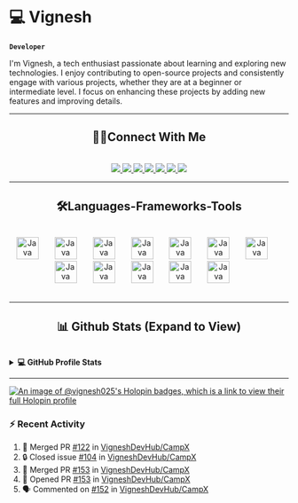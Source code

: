 # 💻 Vignesh

**`Developer`**

I'm Vignesh, a tech enthusiast passionate about learning and exploring new technologies. I enjoy contributing to open-source projects and consistently engage with various projects, whether they are at a beginner or intermediate level. I focus on enhancing these projects by adding new features and improving details.

---

<!--
<p align="center"><img align="center" src="https://github-readme-streak-stats.herokuapp.com/?user=Vignesh025&theme=react" alt="Vignesh025" /></p>
-->

<h2 align="center"> 🙋‍♂️Connect With Me </h2>
<br/>
<div align="center">
<a href="https://discordapp.com/users/Neymarjr#7680">
<img src="https://img.shields.io/badge/Discord-5865F2?style=for-the-badge&logo=discord&logoColor=white"/>
</a>
<a href="https://www.linkedin.com/in/vignesh-j-85a1b121a/">
<img src="https://img.shields.io/badge/LinkedIn-0077B5?style=for-the-badge&logo=linkedin&logoColor=white"/>
</a>
<a href="https://app.daily.dev/vignesh_j">
<img src="https://img.shields.io/badge/daily.dev-CE3DF3?style=for-the-badge&logo=dailydotdev&logoColor=white"/>
</a>
<a href="mailto:vigneshjayakumar9221@gmail.com">
<img src="https://img.shields.io/badge/Gmail-D14836?style=for-the-badge&logo=gmail&logoColor=white"/>
</a>
<a href="https://www.duolingo.com/profile/VigneshJ25">
<img src="https://img.shields.io/badge/Duolingo-58CC02?style=for-the-badge&logo=Duolingo&logoColor=white"/>
</a>
<a href="https://leetcode.com/u/Vignesh025/">
<img src="https://img.shields.io/badge/-LeetCode-FFA116?style=for-the-badge&logo=LeetCode&logoColor=black"/>
</a>
<a href="https://dev.to/vignesh_j">
<img src="https://img.shields.io/badge/dev.to-0A0A0A?style=for-the-badge&logo=devdotto&logoColor=white"/>
</a>
</div>

---

<h2 align="center">🛠️Languages-Frameworks-Tools</h2>
<br/>
<div align="center">
<img  alt="Java" width="40px" style="padding-right:25px;" src="https://cdn.jsdelivr.net/gh/devicons/devicon@latest/icons/c/c-original.svg" />
<img  alt="Java" width="40px" style="padding-right:25px;" src="https://cdn.jsdelivr.net/gh/devicons/devicon@latest/icons/html5/html5-original.svg" />
<img  alt="Java" width="40px" style="padding-right:25px;" src="https://cdn.jsdelivr.net/gh/devicons/devicon@latest/icons/css3/css3-original.svg" />
<img  alt="Java" width="40px" style="padding-right:25px;" src="https://cdn.jsdelivr.net/gh/devicons/devicon@latest/icons/javascript/javascript-plain.svg" />
<img  alt="Java" width="40px" style="padding-right:25px;" src="https://cdn.jsdelivr.net/gh/devicons/devicon@latest/icons/bootstrap/bootstrap-original.svg" />
<img  alt="Java" width="40px" style="padding-right:25px;" src="https://cdn.jsdelivr.net/gh/devicons/devicon@latest/icons/nodejs/nodejs-original.svg" />
<img  alt="Java" width="40px" style="padding-right:25px;" src="https://cdn.jsdelivr.net/gh/devicons/devicon@latest/icons/express/express-original.svg" />
<img  alt="Java" width="40px" style="padding-right:25px;" src="https://cdn.jsdelivr.net/gh/devicons/devicon@latest/icons/mongodb/mongodb-original.svg" />
<img  alt="Java" width="40px" style="padding-right:25px;" src="https://cdn.jsdelivr.net/gh/devicons/devicon@latest/icons/react/react-original.svg" />
<img  alt="Java" width="40px" style="padding-right:25px;" src="https://cdn.jsdelivr.net/gh/devicons/devicon@latest/icons/materialui/materialui-original.svg" />
<img  alt="Java" width="40px" style="padding-right:25px;" src="https://cdn.jsdelivr.net/gh/devicons/devicon@latest/icons/vscode/vscode-original.svg" />
<img  alt="Java" width="40px" style="padding-right:25px;" src="https://cdn.jsdelivr.net/gh/devicons/devicon@latest/icons/github/github-original.svg" />
</div>
<br/>


---

<h2 align="center">📊 Github Stats (Expand to View)</h2> 
<br/>
<details> 
  <summary><b>💻 GitHub Profile Stats</b></summary>
  <br/>
  <p align="center">
    <img align="center" src="https://github-readme-stats-vignesh025.vercel.app/api?username=Vignesh025&show_icons=true&rank_icon=github&theme=react" alt="Vignesh025's GitHub Stats" height="192px"/></a>
  </p>
  <p  align="center">
    <img src="https://github-readme-stats-vignesh025.vercel.app/api/top-langs/?username=Vignesh025&layout=compact&theme=react" alt="Vignesh025's GitHub Language Stats" height="192px"/>
  </p>
  <br/>
  <b>Note:</b> Top languages is only a metric of the languages my public code consists of and doesn't reflect experience or skill level.
  </p>
</details>

<!--
<details>
  <summary><b>⚡ Recent GitHub Activity</b></summary>
  <br/>
	<img alt="Vignesh's Activity Graph" src="https://github-readme-activity-graph.vercel.app/graph?username=Vignesh025&custom_title=Vignesh%20%27s%20Contribution%20Graph&theme=react" /></a>
  <br/>

</details>
-->

---

[![An image of @vignesh025's Holopin badges, which is a link to view their full Holopin profile](https://holopin.me/vignesh025)](https://holopin.io/@vignesh025)


### :zap: Recent Activity

<!--START_SECTION:activity-->
1. 🎉 Merged PR [#122](https://github.com/VigneshDevHub/CampX/pull/122) in [VigneshDevHub/CampX](https://github.com/VigneshDevHub/CampX)
2. 🔒 Closed issue [#104](https://github.com/VigneshDevHub/CampX/issues/104) in [VigneshDevHub/CampX](https://github.com/VigneshDevHub/CampX)
3. 🎉 Merged PR [#153](https://github.com/VigneshDevHub/CampX/pull/153) in [VigneshDevHub/CampX](https://github.com/VigneshDevHub/CampX)
4. 💪 Opened PR [#153](https://github.com/VigneshDevHub/CampX/pull/153) in [VigneshDevHub/CampX](https://github.com/VigneshDevHub/CampX)
5. 🗣 Commented on [#152](https://github.com/VigneshDevHub/CampX/pull/152#issuecomment-2408427183) in [VigneshDevHub/CampX](https://github.com/VigneshDevHub/CampX)
<!--END_SECTION:activity-->

